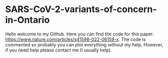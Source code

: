 # SARS-CoV-2-variants-of-concern-in-Ontario
Hello welcome to my Github. Here you can find the code for this paper: https://www.nature.com/articles/s41598-022-06159-x. The code is commented so probably you can 
plot everything without my help. However, if you need help please contact me (I usually help).
